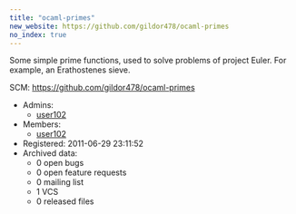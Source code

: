 ```yaml
---
title: "ocaml-primes"
new_website: https://github.com/gildor478/ocaml-primes
no_index: true
---
```


Some simple prime functions, used to solve problems of project Euler. For example, an Erathostenes sieve.

SCM: https://github.com/gildor478/ocaml-primes


* Admins:
  * [user102](/users/user102)
* Members:
  * [user102](/users/user102)
* Registered: 2011-06-29 23:11:52
* Archived data:
  * 0 open bugs
  * 0 open feature requests
  * 0 mailing list
  * 1 VCS
  * 0 released files
